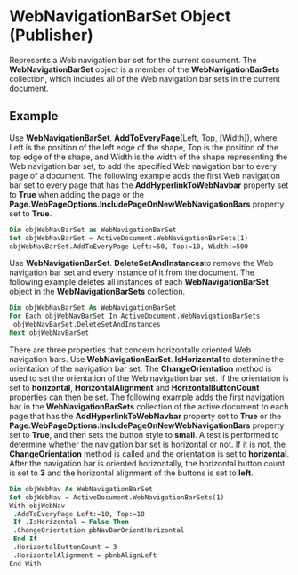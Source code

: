 
# WebNavigationBarSet Object (Publisher)

Represents a Web navigation bar set for the current document. The  **WebNavigationBarSet** object is a member of the **WebNavigationBarSets** collection, which includes all of the Web navigation bar sets in the current document.


## Example

Use  **WebNavigationBarSet**. **AddToEveryPage**(Left, Top, [Width]), where Left is the position of the left edge of the shape, Top is the position of the top edge of the shape, and Width is the width of the shape representing the Web navigation bar set, to add the specified Web navigation bar to every page of a document. The following example adds the first Web navigation bar set to every page that has the  **AddHyperlinkToWebNavbar** property set to **True** when adding the page or the **Page.WebPageOptions.IncludePageOnNewWebNavigationBars** property set to **True**.


```vb
Dim objWebNavBarSet as WebNavigationBarSet 
Set objWebNavBarSet = ActiveDocument.WebNavigationBarSets(1) 
objWebNavBarSet.AddToEveryPage Left:=50, Top:=10, Width:=500
```

Use  **WebNavigationBarSet**. **DeleteSetAndInstances**to remove the Web navigation bar set and every instance of it from the document. The following example deletes all instances of each  **WebNavigationBarSet** object in the **WebNavigationBarSets** collection.




```vb
Dim objWebNavBarSet As WebNavigationBarSet 
For Each objWebNavBarSet In ActiveDocument.WebNavigationBarSets 
 objWebNavBarSet.DeleteSetAndInstances 
Next objWebNavBarSet
```

There are three properties that concern horizontally oriented Web navigation bars. Use  **WebNavigationBarSet**. **IsHorizontal** to determine the orientation of the navigation bar set. The **ChangeOrientation** method is used to set the orientation of the Web navigation bar set. If the orientation is set to **horizontal**,  **HorizontalAlignment** and **HorizontalButtonCount** properties can then be set. The following example adds the first navigation bar in the **WebNavigationBarSets** collection of the active document to each page that has the **AddHyperlinkToWebNavbar** property set to **True** or the **Page.WebPageOptions.IncludePageOnNewWebNavigationBars** property set to **True**, and then sets the button style to  **small**. A test is performed to determine whether the navigation bar set is horizontal or not. If it is not, the  **ChangeOrientation** method is called and the orientation is set to **horizontal**. After the navigation bar is oriented horizontally, the horizontal button count is set to  **3** and the horizontal alignment of the buttons is set to **left**.




```vb
Dim objWebNav As WebNavigationBarSet 
Set objWebNav = ActiveDocument.WebNavigationBarSets(1) 
With objWebNav 
 .AddToEveryPage Left:=10, Top:=10 
 If .IsHorizontal = False Then 
 .ChangeOrientation pbNavBarOrientHorizontal 
 End If 
 .HorizontalButtonCount = 3 
 .HorizontalAlignment = pbnbAlignLeft 
End With
```

